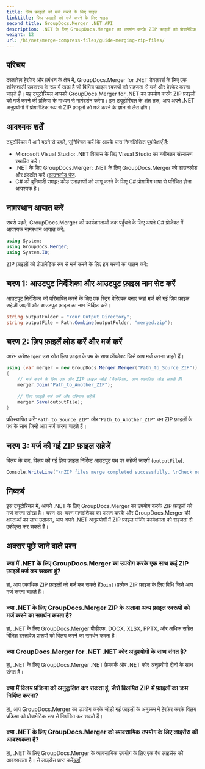 ```yaml
---
title: ज़िप फ़ाइलों को मर्ज करने के लिए गाइड
linktitle: ज़िप फ़ाइलों को मर्ज करने के लिए गाइड
second_title: GroupDocs.Merger .NET API
description: .NET के लिए GroupDocs.Merger का उपयोग करके ZIP फ़ाइलों को प्रोग्रामेटिक रूप से मर्ज करना सीखें। यह ट्यूटोरियल डेवलपर्स के लिए एक विस्तृत गाइड प्रदान करता है।
weight: 12
url: /hi/net/merge-compress-files/guide-merging-zip-files/
---
```

## परिचय
दस्तावेज़ हेरफेर और प्रबंधन के क्षेत्र में, GroupDocs.Merger for .NET डेवलपर्स के लिए एक शक्तिशाली उपकरण के रूप में खड़ा है जो विभिन्न फ़ाइल स्वरूपों को सहजता से मर्ज और हेरफेर करना चाहते हैं। यह ट्यूटोरियल आपको GroupDocs.Merger for .NET का उपयोग करके ZIP फ़ाइलों को मर्ज करने की प्रक्रिया के माध्यम से मार्गदर्शन करेगा। इस ट्यूटोरियल के अंत तक, आप अपने .NET अनुप्रयोगों में प्रोग्रामेटिक रूप से ZIP फ़ाइलों को मर्ज करने के ज्ञान से लैस होंगे।
## आवश्यक शर्तें
ट्यूटोरियल में आगे बढ़ने से पहले, सुनिश्चित करें कि आपके पास निम्नलिखित पूर्वापेक्षाएँ हैं:
- Microsoft Visual Studio: .NET विकास के लिए Visual Studio का नवीनतम संस्करण स्थापित करें।
-  .NET के लिए GroupDocs.Merger: .NET के लिए GroupDocs.Merger को डाउनलोड और इंस्टॉल करें।[डाउनलोड पेज](https://releases.groupdocs.com/merger/net/).
- C# की बुनियादी समझ: कोड उदाहरणों को लागू करने के लिए C# प्रोग्रामिंग भाषा से परिचित होना आवश्यक है।

## नामस्थान आयात करें
सबसे पहले, GroupDocs.Merger की कार्यक्षमताओं तक पहुँचने के लिए अपने C# प्रोजेक्ट में आवश्यक नामस्थान आयात करें:
```csharp
using System; 
using GroupDocs.Merger;
using System.IO;
```

ZIP फ़ाइलों को प्रोग्रामेटिक रूप से मर्ज करने के लिए इन चरणों का पालन करें:
## चरण 1: आउटपुट निर्देशिका और आउटपुट फ़ाइल नाम सेट करें
आउटपुट निर्देशिका को परिभाषित करने के लिए एक स्ट्रिंग वेरिएबल बनाएं जहां मर्ज की गई ज़िप फ़ाइल सहेजी जाएगी और आउटपुट फ़ाइल का नाम निर्दिष्ट करें।
```csharp
string outputFolder = "Your Output Directory";
string outputFile = Path.Combine(outputFolder, "merged.zip");
```
## चरण 2: ज़िप फ़ाइलें लोड करें और मर्ज करें
 आरंभ करें`Merger` उस स्रोत ज़िप फ़ाइल के पथ के साथ ऑब्जेक्ट जिसे आप मर्ज करना चाहते हैं।
```csharp
using (var merger = new GroupDocs.Merger.Merger("Path_to_Source_ZIP"))
{
    // मर्ज करने के लिए एक और ZIP फ़ाइल जोड़ें (वैकल्पिक, आप एकाधिक जोड़ सकते हैं)
    merger.Join("Path_to_Another_ZIP");
    
    // ज़िप फ़ाइलें मर्ज करें और परिणाम सहेजें
    merger.Save(outputFile);
}
```
 प्रतिस्थापित करें`"Path_to_Source_ZIP"` और`"Path_to_Another_ZIP"` उन ZIP फ़ाइलों के पथ के साथ जिन्हें आप मर्ज करना चाहते हैं।
## चरण 3: मर्ज की गई ZIP फ़ाइल सहेजें
विलय के बाद, विलय की गई ज़िप फ़ाइल निर्दिष्ट आउटपुट पथ पर सहेजी जाएगी (`outputFile`).
```csharp
Console.WriteLine("\nZIP files merge completed successfully. \nCheck output in {0}", outputFolder);
```

## निष्कर्ष
इस ट्यूटोरियल में, आपने .NET के लिए GroupDocs.Merger का उपयोग करके ZIP फ़ाइलों को मर्ज करना सीखा है। चरण-दर-चरण मार्गदर्शिका का पालन करके और GroupDocs.Merger की क्षमताओं का लाभ उठाकर, आप अपने .NET अनुप्रयोगों में ZIP फ़ाइल मर्जिंग कार्यक्षमता को सहजता से एकीकृत कर सकते हैं।

## अक्सर पूछे जाने वाले प्रश्न
### क्या मैं .NET के लिए GroupDocs.Merger का उपयोग करके एक साथ कई ZIP फ़ाइलें मर्ज कर सकता हूं?
 हां, आप एकाधिक ZIP फ़ाइलों को मर्ज कर सकते हैं`Join()`प्रत्येक ZIP फ़ाइल के लिए विधि जिसे आप मर्ज करना चाहते हैं।
### क्या .NET के लिए GroupDocs.Merger ZIP के अलावा अन्य फ़ाइल स्वरूपों को मर्ज करने का समर्थन करता है?
हां, .NET के लिए GroupDocs.Merger पीडीएफ, DOCX, XLSX, PPTX, और अधिक सहित विभिन्न दस्तावेज़ प्रारूपों को विलय करने का समर्थन करता है।
### क्या GroupDocs.Merger for .NET .NET कोर अनुप्रयोगों के साथ संगत है?
हां, .NET के लिए GroupDocs.Merger .NET फ्रेमवर्क और .NET कोर अनुप्रयोगों दोनों के साथ संगत है।
### क्या मैं विलय प्रक्रिया को अनुकूलित कर सकता हूं, जैसे विलयित ZIP में फ़ाइलों का क्रम निर्दिष्ट करना?
हां, आप GroupDocs.Merger का उपयोग करके जोड़ी गई फ़ाइलों के अनुक्रम में हेरफेर करके विलय प्रक्रिया को प्रोग्रामेटिक रूप से नियंत्रित कर सकते हैं।
### क्या .NET के लिए GroupDocs.Merger को व्यावसायिक उपयोग के लिए लाइसेंस की आवश्यकता है?
 हां, .NET के लिए GroupDocs.Merger के व्यावसायिक उपयोग के लिए एक वैध लाइसेंस की आवश्यकता है। से लाइसेंस प्राप्त करें[यहाँ](https://purchase.groupdocs.com/buy).